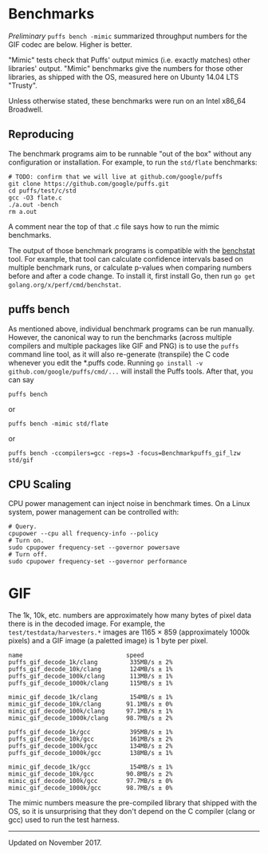 # Benchmarks

*Preliminary* `puffs bench -mimic` summarized throughput numbers for the GIF
codec are below. Higher is better.

"Mimic" tests check that Puffs' output mimics (i.e. exactly matches) other
libraries' output. "Mimic" benchmarks give the numbers for those other
libraries, as shipped with the OS, measured here on Ubunty 14.04 LTS "Trusty".

Unless otherwise stated, these benchmarks were run on an Intel x86_64
Broadwell.


## Reproducing

The benchmark programs aim to be runnable "out of the box" without any
configuration or installation. For example, to run the `std/flate` benchmarks:

    # TODO: confirm that we will live at github.com/google/puffs
    git clone https://github.com/google/puffs.git
    cd puffs/test/c/std
    gcc -O3 flate.c
    ./a.out -bench
    rm a.out

A comment near the top of that .c file says how to run the mimic benchmarks.

The output of those benchmark programs is compatible with the
[benchstat](https://godoc.org/golang.org/x/perf/cmd/benchstat) tool. For
example, that tool can calculate confidence intervals based on multiple
benchmark runs, or calculate p-values when comparing numbers before and after a
code change. To install it, first install Go, then run `go get
golang.org/x/perf/cmd/benchstat`.


## puffs bench

As mentioned above, individual benchmark programs can be run manually. However,
the canonical way to run the benchmarks (across multiple compilers and multiple
packages like GIF and PNG) is to use the `puffs` command line tool, as it will
also re-generate (transpile) the C code whenever you edit the \*.puffs code.
Running `go install -v github.com/google/puffs/cmd/...` will install the Puffs
tools. After that, you can say

    puffs bench

or

    puffs bench -mimic std/flate

or

    puffs bench -ccompilers=gcc -reps=3 -focus=Benchmarkpuffs_gif_lzw std/gif


## CPU Scaling

CPU power management can inject noise in benchmark times. On a Linux system,
power management can be controlled with:

    # Query.
    cpupower --cpu all frequency-info --policy
    # Turn on.
    sudo cpupower frequency-set --governor powersave
    # Turn off.
    sudo cpupower frequency-set --governor performance


# GIF

The 1k, 10k, etc. numbers are approximately how many bytes of pixel data there
is in the decoded image. For example, the `test/testdata/harvesters.*` images
are 1165 × 859 (approximately 1000k pixels) and a GIF image (a paletted image)
is 1 byte per pixel.

    name                             speed
    puffs_gif_decode_1k/clang         335MB/s ± 2%
    puffs_gif_decode_10k/clang        124MB/s ± 1%
    puffs_gif_decode_100k/clang       113MB/s ± 1%
    puffs_gif_decode_1000k/clang      115MB/s ± 1%

    mimic_gif_decode_1k/clang         154MB/s ± 1%
    mimic_gif_decode_10k/clang       91.1MB/s ± 0%
    mimic_gif_decode_100k/clang      97.1MB/s ± 1%
    mimic_gif_decode_1000k/clang     98.7MB/s ± 2%

    puffs_gif_decode_1k/gcc           395MB/s ± 1%
    puffs_gif_decode_10k/gcc          161MB/s ± 2%
    puffs_gif_decode_100k/gcc         134MB/s ± 2%
    puffs_gif_decode_1000k/gcc        138MB/s ± 1%

    mimic_gif_decode_1k/gcc           154MB/s ± 1%
    mimic_gif_decode_10k/gcc         90.8MB/s ± 2%
    mimic_gif_decode_100k/gcc        97.7MB/s ± 0%
    mimic_gif_decode_1000k/gcc       98.7MB/s ± 0%

The mimic numbers measure the pre-compiled library that shipped with the OS, so
it is unsurprising that they don't depend on the C compiler (clang or gcc) used
to run the test harness.


---

Updated on November 2017.
